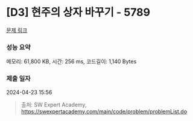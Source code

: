 # [D3] 현주의 상자 바꾸기 - 5789 

[문제 링크](https://swexpertacademy.com/main/code/problem/problemDetail.do?contestProbId=AWYygN36Qn8DFAVm) 

### 성능 요약

메모리: 61,800 KB, 시간: 256 ms, 코드길이: 1,140 Bytes

### 제출 일자

2024-04-23 15:56



> 출처: SW Expert Academy, https://swexpertacademy.com/main/code/problem/problemList.do